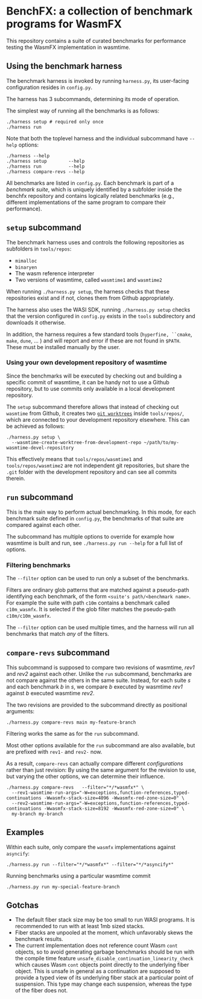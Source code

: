 # BenchFX: a collection of benchmark programs for WasmFX

This repository contains a suite of curated benchmarks for performance
testing the WasmFX implementation in wasmtime.

## Using the benchmark harness 

The benchmark harness is invoked by running `harness.py`, its user-facing
configuration resides in `config.py`.

The harness has 3 subcommands, determining its mode of operation.

The simplest way of running all the benchmarks is as follows:
 ```shell
./harness setup # required only once
./harness run 
 ```

Note that both the toplevel harness and the individual subcommand have `--help` options:
```shell
./harness --help
./harness setup        --help
./harness run          --help
./harness compare-revs --help
 ```


All benchmarks are listed in `config.py`. Each benchmark is part of a
_benchmark suite_, which is uniquely identified by a subfolder inside the benchfx
repository and contains logically related benchmarks (e.g., different
implementations of the same program to compare their performance).


## `setup` subcommand

The benchmark harness uses and controls the following repositories as subfolders
in `tools/repos`:
* `mimalloc`
* `binaryen`
* The wasm reference interpreter
* Two versions of wasmtime, called `wasmtime1` and `wasmtime2`

When running `./harness.py setup`, the harness checks that these repositories
exist and if not, clones them from Github appropriately.

The harness also uses the WASI SDK, running `./harness.py setup` checks that the
version configured in `config.py` exists in the `tools` subdirectory and
downloads it otherwise. 


In addition, the harness requires a few standard tools (`hyperfine, ``cmake`,
`make`, `dune`, ... ) and will report and error if these are not found in
`$PATH`. These must be installed manually by the user.

### Using your own development repository of wasmtime

Since the benchmarks will be executed by checking out and building a specific
commit of wasmtime, it can be handy not to use a Github repository, but to use
commits only available in a local development repository. 

The `setup` subcommand therefore allows that instead of checking out `wasmtime`
from Github, it creates two [`git
worktrees`](https://git-scm.com/docs/git-worktree) inside `tools/repos/`, which
are connected to your development repository elsewhere.
This can be achieved as follows:

``` shell
./harness.py setup \
  --wasmtime-create-worktree-from-development-repo ~/path/to/my-wasmtime-devel-repository
```

This effectively means that `tools/repos/wasmtime1` and `tools/repos/wasmtime2`
are not independent git repositories, but share the `.git` folder with the
development repository and can see all commits therein.


## `run` subcommand

This is the main way to perform actual benchmarking.
In this mode, for each benchmark suite defined in `config.py`, the benchmarks of
that suite are compared against each other.

The subcommand has multiple options to override for example how wasmtime is
built and run, see `./harness.py run --help` for a full list of options.

### Filtering benchmarks

The `--filter` option can be used to run only a subset of the benchmarks.

Filters are ordinary glob patterns that are matched against a pseudo-path identifying each
benchmark, of the form `<suite's path/<benchmark name>`. For example
the suite with path `c10m` contains a benchmark called `c10m_wasmfx`. It is
selected if the glob filter matches the pseudo-path `c10m/c10m_wasmfx`.

The `--filter` option can be used multiple times, and the harness will run all
benchmarks that match _any_ of the filters.


## `compare-revs` subcommand

This subcommand is supposed to compare two revisions of wasmtime, _rev1_ and
_rev2_ against each other. Unlike the `run` subcommand, benchmarks are not
compare against the others in the same suite. Instead, for each suite _s_ and
each benchmark _b_ in _s_, we compare _b_ executed by wasmtime _rev1_ against
_b_ executed wasmtime _rev2_.


The two revisions are provided to the subcommand directly as positional arguments:
``` shell
./harness.py compare-revs main my-feature-branch
```


Filtering works the same as for the `run` subcommand.

Most other options available for the `run` subcommand are also available, but
are prefixed with `rev1-` and `rev2-` now. 

As a result, `compare-revs` can actually compare different _configurations_
rather than just revision: By using the same argument for the revision to use,
but varying the other options, we can determine their influence.

 
``` shell
./harness.py compare-revs   --filter="*/*wasmfx*" \
  --rev1-wasmtime-run-args="-W=exceptions,function-references,typed-continuations -Wwasmfx-stack-size=4096 -Wwasmfx-red-zone-size=0" \
  --rev2-wasmtime-run-args="-W=exceptions,function-references,typed-continuations -Wwasmfx-stack-size=8192 -Wwasmfx-red-zone-size=0" \
  my-branch my-branch 
```


## Examples

Within each suite, only compare the `wasmfx` implementations against `asyncify`:
``` shell
./harness.py run --filter="*/*wasmfx*" --filter="*/*asyncify*"
```

Running benchmarks using a particular wasmtime commit 
``` shell
./harness.py run my-special-feature-branch
```


## Gotchas

* The default fiber stack size may be too small to run WASI programs. It
  is recommended to run with at least 1mb sized stacks.
* Fiber stacks are unpooled at the moment, which unfavorably skews the
  benchmark results.
* The current implementation does not reference count Wasm `cont`
  objects, so to avoid generating garbage benchmarks should be run
  with the compile time feature
  `unsafe_disable_continuation_linearity_check` which causes Wasm
  `cont` objects point directly to the underlying fiber object. This
  is unsafe in general as a continuation are supposed to provide a
  typed view of its underlying fiber stack at a particular point of
  suspension. This type may change each suspension, whereas the type
  of the fiber does not.

